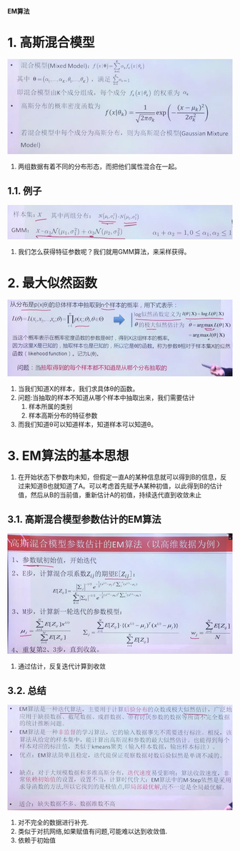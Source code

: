**EM算法**

# 1. 高斯混合模型
![](img/em/1.png)

1. 两组数据有着不同的分布形态，而把他们属性混合在一起。

## 1.1. 例子
![](img/em/2.png)

1. 我们怎么获得特征参数呢？我们就用GMM算法，来采样获得。

# 2. 最大似然函数
![](img/em/3.png)
1. 当我们知道X的样本，我们求具体θ的函数。
2. 问题:当抽取的样本不知道从哪个样本中抽取出来，我们需要估计
    1. 样本所属的类别
    2. 样本高斯分布的特征参数
3. 而我们知道θ可以知道样本，知道样本可以知道θ。

# 3. EM算法的基本思想
1. 在开始状态下参数均未知，但假定一直A的某种信息就可以得到B的信息，反过来知道B也就知道了A。可以考虑首先赋予A某种初值，以此得到B的估计值，然后从B的当前值，重新估计A的初值，持续迭代直到收敛未止

## 3.1. 高斯混合模型参数估计的EM算法
![](img/em/4.png)
1. 通过估计，反复迭代计算到收敛

## 3.2. 总结
![](img/em/5.png)
1. 对不完全的数据进行补充.
2. 类似于对抗网络,如果赋值有问题,可能难以达到收敛值.
3. 依赖于初始值
